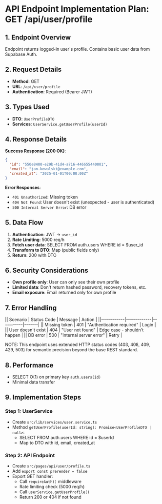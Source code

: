 # API Endpoint Implementation Plan: GET /api/user/profile

## 1. Endpoint Overview

Endpoint returns logged-in user's profile. Contains basic user data from Supabase Auth.

## 2. Request Details

- **Method**: GET
- **URL**: `/api/user/profile`
- **Authentication**: Required (Bearer JWT)

## 3. Types Used

- **DTO**: `UserProfileDTO`
- **Services**: `UserService.getUserProfile(userId)`

## 4. Response Details

**Success Response (200 OK)**:

```json
{
  "id": "550e8400-e29b-41d4-a716-446655440001",
  "email": "jan.kowalski@example.com",
  "created_at": "2025-01-01T00:00:00Z"
}
```

**Error Responses**:

- `401 Unauthorized`: Missing token
- `404 Not Found`: User doesn't exist (unexpected - user is authenticated)
- `500 Internal Server Error`: DB error

## 5. Data Flow

1. **Authentication**: JWT → `user_id`
2. **Rate Limiting**: 5000 req/h
3. **Fetch user data**: SELECT FROM auth.users WHERE id = $user_id
4. **Transform to DTO**: Map (public fields only)
5. **Return**: 200 with DTO

## 6. Security Considerations

- **Own profile only**: User can only see their own profile
- **Limited data**: Don't return hashed password, recovery tokens, etc.
- **Email exposure**: Email returned only for own profile

## 7. Error Handling

|| Scenario | Status Code | Message | Action |
||------------|-------------|-----------|-------|
|| Missing token | 401 | "Authentication required" | Login |
|| User doesn't exist | 404 | "User not found" | Edge case - shouldn't happen |
|| DB error | 500 | "Internal server error" | Retry |

NOTE: This endpoint uses extended HTTP status codes (403, 408, 409, 429, 503) for semantic precision beyond the base REST standard.

## 8. Performance

- SELECT O(1) on primary key `auth.users(id)`
- Minimal data transfer

## 9. Implementation Steps

### Step 1: UserService

- Create `src/lib/services/user.service.ts`
- Method `getUserProfile(userId: string): Promise<UserProfileDTO | null>`:
  - SELECT FROM auth.users WHERE id = $userId
  - Map to DTO with id, email, created_at

### Step 2: API Endpoint

- Create `src/pages/api/user/profile.ts`
- Add `export const prerender = false`
- Export GET handler:
  - Call `requireAuth()` middleware
  - Rate limiting check (5000 req/h)
  - Call `userService.getUserProfile()`
  - Return 200 or 404 if not found
